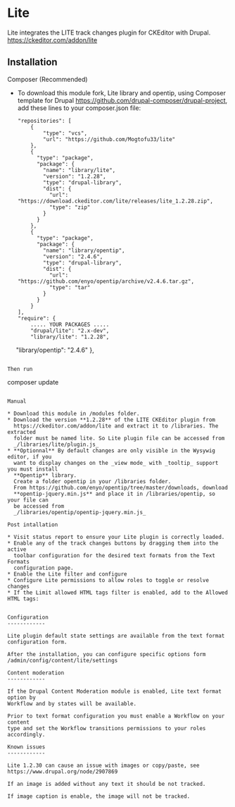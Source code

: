 Lite
===========

Lite integrates the LITE track changes plugin for CKEditor with Drupal.
https://ckeditor.com/addon/lite

Installation
------------

Composer (Recommended)

* To download this module fork, Lite library and opentip, using Composer template for Drupal
  https://github.com/drupal-composer/drupal-project, add these lines to your
  composer.json file:
  ```
  "repositories": [
      { 
          "type": "vcs", 
          "url": "https://github.com/Mogtofu33/lite"
      },
      {
        "type": "package",
        "package": {
          "name": "library/lite",
          "version": "1.2.28",
          "type": "drupal-library",
          "dist": {
            "url": "https://download.ckeditor.com/lite/releases/lite_1.2.28.zip",
            "type": "zip"
          }
        }
      },
      {
        "type": "package",
        "package": {
          "name": "library/opentip",
          "version": "2.4.6",
          "type": "drupal-library",
          "dist": {
            "url": "https://github.com/enyo/opentip/archive/v2.4.6.tar.gz",
            "type": "tar"
          }
        }
      }
  ],
  "require": {
      ..... YOUR PACKAGES .....
      "drupal/lite": "2.x-dev",
      "library/lite": "1.2.28",
      "library/opentip": "2.4.6"
  },
  ```

Then run

```
composer update
```

Manual

* Download this module in /modules folder.
* Download the version **1.2.28** of the LITE CKEditor plugin from
  https://ckeditor.com/addon/lite and extract it to /libraries. The extracted
  folder must be named lite. So Lite plugin file can be accessed from
  _/libraries/lite/plugin.js_
* **Optionnal** By default changes are only visible in the Wysywig editor, if you
  want to display changes on the _view mode_ with _tooltip_ support you must install
  **Opentip** library.
  Create a folder opentip in your /libraries folder.
  From https://github.com/enyo/opentip/tree/master/downloads, download
  **opentip-jquery.min.js** and place it in /libraries/opentip, so your file can
  be accessed from
  _/libraries/opentip/opentip-jquery.min.js_
  
Post intallation
  
* Visit status report to ensure your Lite plugin is correctly loaded.
* Enable any of the track changes buttons by dragging them into the active
  toolbar configuration for the desired text formats from the Text Formats
  configuration page.
* Enable the Lite filter and configure
* Configure Lite permissions to allow roles to toggle or resolve changes
* If the Limit allowed HTML tags filter is enabled, add to the Allowed HTML tags:
  ```
  <del class="ice-del ice-cts-*" data-changedata data-userid data-cid data-last-change-time data-time data-username> <ins class="ice-ins ice-cts-*" data-changedata data-userid data-cid data-last-change-time data-time data-username>
  ```

Configuration
------------

Lite plugin default state settings are available from the text format
configuration form.

After the installation, you can configure specific options form
/admin/config/content/lite/settings

Content moderation
------------

If the Drupal Content Moderation module is enabled, Lite text format option by
Workflow and by states will be available.

Prior to text format configuration you must enable a Workflow on your content
type and set the Workflow transitions permissions to your roles accordingly.

Known issues
------------

Lite 1.2.30 can cause an issue with images or copy/paste, see
https://www.drupal.org/node/2907869

If an image is added without any text it should be not tracked.

If image caption is enable, the image will not be tracked.
